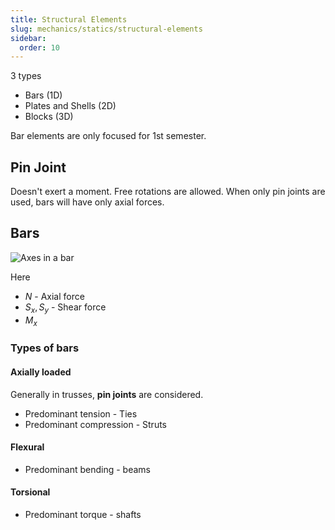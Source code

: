 ```yaml
---
title: Structural Elements
slug: mechanics/statics/structural-elements
sidebar:
  order: 10
---
```


3 types

- Bars (1D)
- Plates and Shells (2D)
- Blocks (3D)

Bar elements are only focused for 1st semester.

## Pin Joint

Doesn't exert a moment. Free rotations are allowed. When only pin joints are
used, bars will have only axial forces.

## Bars

![Axes in a bar](/mechanics/bar-axes.jpg)

Here

- $N$ - Axial force
- $S_x,S_y$ - Shear force
- $M_x$

### Types of bars

#### Axially loaded

Generally in trusses, **pin joints** are considered.

- Predominant tension - Ties
- Predominant compression - Struts

#### Flexural

- Predominant bending - beams

#### Torsional

- Predominant torque - shafts
